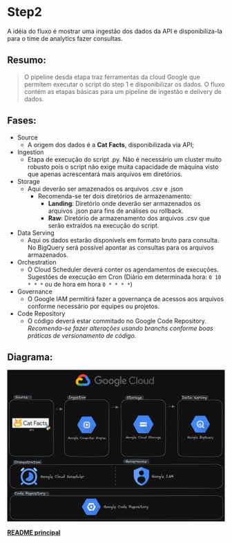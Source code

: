 # Step2

A idéia do fluxo é mostrar uma ingestão dos dados da API e disponibiliza-la para o time de analytics fazer consultas.

## Resumo:
> O pipeline desda etapa traz ferramentas da cloud Google que permitem executar o script do step 1 e disponibilizar os dados. O fluxo contém as etapas básicas para um pipeline de ingestão e delivery de dados.

## Fases:
 - Source
	- A origem dos dados é a **Cat Facts**, disponibilizada via API;
 - Ingestion
	- Etapa de execução do script .py. Não é necessário um cluster muito robusto pois o script não exige muita capacidade de máquina visto que apenas acrescentará mais arquivos em diretórios.
 - Storage
	- Aqui deverão ser amazenados os arquivos .csv e .json
		- Recomenda-se ter dois diretórios de armazenamento:
			- **Landing**: Diretório onde deverão ser armazenados os arquivos .json para fins de análises ou rollback.
			- **Raw**: Diretório de armazenamento dos arquivos .csv que serão extraídos na execução do script.
 - Data Serving
	- Aqui os dados estarão disponívels em formato bruto para consulta. No BigQuery será possível apontar as consultas para os arquivos armazenados.
 - Orchestration
	- O Cloud Scheduler deverá conter os agendamentos de execuções. Sugestões de execução em Cron (Diário em determinada hora: `0 10 * * *` ou de hora em hora `0 * * * *`)
 - Governance
	- O Google IAM permitirá fazer a governança de acessos aos arquivos conforme necessário por equipes ou projetos.
 - Code Repository
	- O código deverá estar commitado no Google Code Repository. *Recomenda-se fazer alterações usando branchs conforme boas práticas de versionamento de código.*



## Diagrama:
![Workflow](GCP-Exe2.png)

**[README principal](/README.md)**